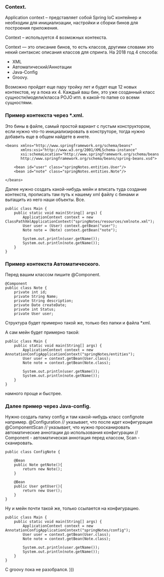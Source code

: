 ### Context.

Application context – представляет собой Spring IoC контейнер и необходим для инициализации,
настройки и сборки бинов для построения приложения.

Context – используется 4 возможных контекста.

Context — это описание бинов, то есть классов, другими словами это
некий синтаксис описания классов для спринга. На 2018 год 4 способа:

- XML
- Автоматический/Аннотации
- Java-Config
- Groovy.

Возможно пройдет еще пару тройку лет и будет еще 12 новых контекстов, ну а пока их 4.
Каждый ваш бин, это уже созданный класс сущности/модели/класса POJO итп. в какой-то папке со всеми сущностями.

### Пример контекста через *.xml.
Это бины в файле, самый простой вариант с пустым конструктором, если нужно что-то инициализировать в конструторе, тогда нужно добавить еще <constructor-arg type=”” value=””> в общем найдете в инете.

<?xml version="1.0" encoding="UTF-8"?>

    <beans xmlns="http://www.springframework.org/schema/beans"
           xmlns:xsi="http://www.w3.org/2001/XMLSchema-instance"
           xsi:schemaLocation="http://www.springframework.org/schema/beans
           http://www.springframework.org/schema/beans/spring-beans.xsd">

        <bean id="user" class="springNotes.entities.User"/>
        <bean id="note" class="springNotes.entities.Note"/>

    </beans>


Далее нужно создать какой-нибудь мейн и вписать туда создание контекста,
прописать там путь к нашему xml файлу с бинами и вытащить из него наши объекты. Все.

    public class Main {
        public static void main(String[] args) {
            ApplicationContext context = new ClassPathXmlApplicationContext("springNotes/resources/xmlnote.xml");
            User user = (User) context.getBean("user");
            Note note = (Note) context.getBean("note");

            System.out.println(user.getName());
            System.out.println(note.getName());
        }
    }

### Пример контекста Автоматического.

Перед вашим классом пишите @Component.

    @Component
    public class Note {
        private int id;
        private String Name;
        private String description;
        private Date createDate;
        private int Status;
        private User user;

Структура будет примерно такой же, только без папки и файла *xml.

А сам мейн будет примерно такой:

    public class Main {
        public static void main(String[] args) {
            ApplicationContext context = new AnnotationConfigApplicationContext("springNotes/entities");
            User user = context.getBean(User.class);
            Note note = context.getBean(Note.class);

            System.out.println(user.getName());
            System.out.println(note.getName());
        }
    }

намного проще и быстрее.

### Далее пример через Java-config.

Нужно создать папку config и там какой-нибудь класс confignote например.
@Configuration // указывает, что после идет конфигурация
@ComponentScan // указывает, что нужно просканировать автоматические аннотации до использования конфигурации
// Component - автоматическая аннотация перед классом, Scan - сканировать.

    public class ConfigNote {

        @Bean
        public Note getNote(){
            return new Note();
        }

        @Bean
        public User getUser(){
            return new User();
        }
    }

Ну и мейн почти такой же, только ссылается на конфигурацию.

    public class Main {
        public static void main(String[] args) {
            ApplicationContext context = new AnnotationConfigApplicationContext("springNotes/config");
            User user = context.getBean(User.class);
            Note note = context.getBean(Note.class);

            System.out.println(user.getName());
            System.out.println(note.getName());
        }
    }


C groovy пока не разобрался. )))

